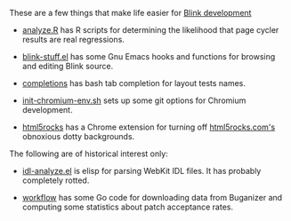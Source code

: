 These are a few things that make life easier for [Blink
development](http://www.chromium.org/blink)

 * [analyze.R](webkit-tools/blob/master/analyze.R) has R scripts for
   determining the likelihood that page cycler results are real
   regressions.

 * [blink-stuff.el](webkit-tools/blob/master/blink-stuff.el) has
   some Gnu Emacs hooks and functions for browsing and editing Blink
   source.

 * [completions](webkit-tools/blob/master/completions) has bash
   tab completion for layout tests names.

 * [init-chromium-env.sh](webkit-tools/blob/master/init-chromium-env.sh)
   sets up some git options for Chromium development.

 * [html5rocks](webkit-tools/tree/master/html5rocks) has a Chrome
   extension for turning off [html5rocks.com's](http://html5rocks.com)
   obnoxious dotty backgrounds.

The following are of historical interest only:

 * [idl-analyze.el](webkit-tools/blob/master/idl-analyze.el) is elisp
   for parsing WebKit IDL files. It has probably completely rotted.

 * [workflow](webkit-tools/tree/master/workflow) has some Go code for
   downloading data from Buganizer and computing some statistics about
   patch acceptance rates.
